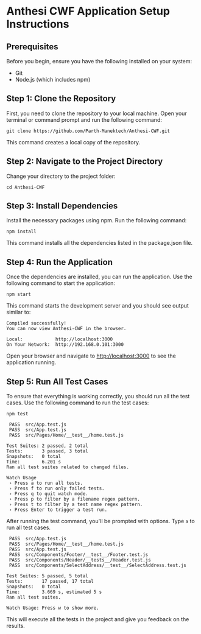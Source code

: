 # Anthesi CWF Application Setup Instructions

## Prerequisites
Before you begin, ensure you have the following installed on your system:
- Git
- Node.js (which includes npm)

## Step 1: Clone the Repository
First, you need to clone the repository to your local machine. Open your terminal or command prompt and run the following command:
```
git clone https://github.com/Parth-Manektech/Anthesi-CWF.git
```
This command creates a local copy of the repository.

## Step 2: Navigate to the Project Directory
Change your directory to the project folder:
```
cd Anthesi-CWF
```

## Step 3: Install Dependencies
Install the necessary packages using npm. Run the following command:
```
npm install
```
This command installs all the dependencies listed in the package.json file.

## Step 4: Run the Application
Once the dependencies are installed, you can run the application. Use the following command to start the application:
```
npm start
```
This command starts the development server and you should see output similar to:
```
Compiled successfully!
You can now view Anthesi-CWF in the browser.

Local:            http://localhost:3000
On Your Network:  http://192.168.0.101:3000
```
Open your browser and navigate to [http://localhost:3000](http://localhost:3000) to see the application running.

## Step 5: Run All Test Cases
To ensure that everything is working correctly, you should run all the test cases. Use the following command to run the test cases:

```
npm test
```
```
 PASS  src/App.test.js
 PASS  src/App.test.js
 PASS  src/Pages/Home/__test__/home.test.js

Test Suites: 2 passed, 2 total
Tests:       3 passed, 3 total
Snapshots:   0 total
Time:        6.201 s
Ran all test suites related to changed files.

Watch Usage
 › Press a to run all tests.
 › Press f to run only failed tests.
 › Press q to quit watch mode.
 › Press p to filter by a filename regex pattern.
 › Press t to filter by a test name regex pattern.
 › Press Enter to trigger a test run.

```


After running the test command, you'll be prompted with options. Type `a` to run all test cases.


```
 PASS  src/App.test.js
 PASS  src/Pages/Home/__test__/home.test.js
 PASS  src/App.test.js
 PASS  src/Components/Footer/__test__/Footer.test.js
 PASS  src/Components/Header/__tests__/Header.test.js
 PASS  src/Components/SelectAddress/__test__/SelectAddress.test.js

Test Suites: 5 passed, 5 total
Tests:       17 passed, 17 total
Snapshots:   0 total
Time:        3.669 s, estimated 5 s
Ran all test suites.

Watch Usage: Press w to show more.
```
This will execute all the tests in the project and give you feedback on the results.